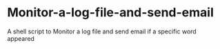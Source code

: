 # Monitor-a-log-file-and-send-email
A shell script to Monitor a log file and send email if a specific word appeared 
